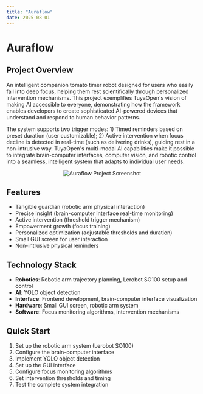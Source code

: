 ```yaml
---
title: "Auraflow"
date: 2025-08-01
---
```


# Auraflow

## Project Overview

An intelligent companion tomato timer robot designed for users who easily fall into deep focus, helping them rest scientifically through personalized intervention mechanisms. This project exemplifies TuyaOpen's vision of making AI accessible to everyone, demonstrating how the framework enables developers to create sophisticated AI-powered devices that understand and respond to human behavior patterns.

The system supports two trigger modes: 1) Timed reminders based on preset duration (user customizable); 2) Active intervention when focus decline is detected in real-time (such as delivering drinks), guiding rest in a non-intrusive way. TuyaOpen's multi-modal AI capabilities make it possible to integrate brain-computer interfaces, computer vision, and robotic control into a seamless, intelligent system that adapts to individual user needs.

<p align="center">
  <img
    src="https://images.tuyacn.com/fe-static/docs/img/74f40f1e-8650-4e59-9593-837255081cc9.jpg"
    alt="Auraflow Project Screenshot"
    style={{
      width: "80%",
      borderRadius: "12px",
      boxShadow: "0 2px 16px rgba(0,0,0,0.08)"
    }}
  />
</p>

## Features

- Tangible guardian (robotic arm physical interaction)
- Precise insight (brain-computer interface real-time monitoring)
- Active intervention (threshold trigger mechanism)
- Empowerment growth (focus training)
- Personalized optimization (adjustable thresholds and duration)
- Small GUI screen for user interaction
- Non-intrusive physical reminders

## Technology Stack

- **Robotics**: Robotic arm trajectory planning, Lerobot SO100 setup and control
- **AI**: YOLO object detection
- **Interface**: Frontend development, brain-computer interface visualization
- **Hardware**: Small GUI screen, robotic arm system
- **Software**: Focus monitoring algorithms, intervention mechanisms

## Quick Start

1. Set up the robotic arm system (Lerobot SO100)
2. Configure the brain-computer interface
3. Implement YOLO object detection
4. Set up the GUI interface
5. Configure focus monitoring algorithms
6. Set intervention thresholds and timing
7. Test the complete system integration
